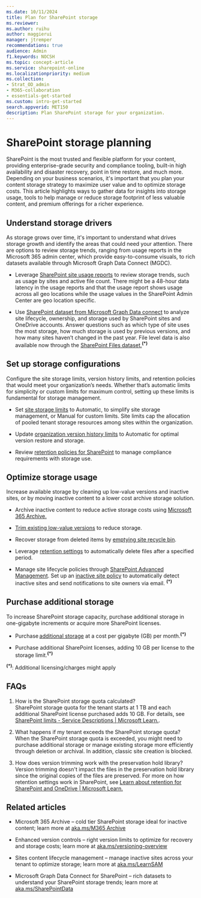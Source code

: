 ```yaml
---
ms.date: 10/11/2024
title: Plan for SharePoint storage
ms.reviewer: 
ms.author: ruihu
author: maggierui
manager: jtremper
recommendations: true
audience: Admin
f1.keywords: NOCSH
ms.topic: concept-article
ms.service: sharepoint-online
ms.localizationpriority: medium
ms.collection: 
- Strat_OD_admin
- M365-collaboration
- essentials-get-started
ms.custom: intro-get-started
search.appverid: MET150
description: Plan SharePoint storage for your organization.
---
```


# SharePoint storage planning 

SharePoint is the most trusted and flexible platform for your content, providing enterprise-grade security and compliance tooling, built-in high availability and disaster recovery, point in time restore, and much more. Depending on your business scenarios, it's important that you plan your content storage strategy to maximize user value and to optimize storage costs. This article highlights ways to gather data for insights into storage usage, tools to help manage or reduce storage footprint of less valuable content, and premium offerings for a richer experience.  

## Understand storage drivers  
As storage grows over time, it's important to understand what drives storage growth and identify the areas that could need your attention. There are options to review storage trends, ranging from usage reports in the Microsoft 365 admin center, which provide easy-to-consume visuals, to rich datasets available through Microsoft Graph Data Connect (MGDC). 

- Leverage [SharePoint site usage reports](/microsoft-365/admin/activity-reports/sharepoint-site-usage-ww) to review storage trends, such as usage by sites and active file count. There might be a 48-hour data latency in the usage reports and that the usage report shows usage across all geo locations while the usage values in the SharePoint Admin Center are geo location specific.  

- Use [SharePoint dataset from Microsoft Graph Data connect](https://aka.ms/SharePointData) to analyze site lifecycle, ownership, and storage used by SharePoint sites and OneDrive accounts. Answer questions such as which type of site uses the most storage, how much storage is used by previous versions, and how many sites haven’t changed in the past year. File level data is also available now through the [SharePoint Files dataset.](https://techcommunity.microsoft.com/t5/microsoft-graph-data-connect-for/update-on-the-sharepoint-files-dataset/ba-p/4189538)<sup>**(*)**</sup> 

## Set up storage configurations  
Configure the site storage limits, version history limits, and retention policies that would meet your organization’s needs. Whether that’s automatic limits for simplicity or custom limits for maximum control, setting up these limits is fundamental for storage management.  

- Set [site storage limits](/sharepoint/manage-site-collection-storage-limits) to Automatic, to simplify site storage management, or Manual for custom limits. Site limits cap the allocation of pooled tenant storage resources among sites within the organization.  

- Update [organization version history limits](https://aka.ms/versioning-overview) to Automatic for optimal version restore and storage.  

- Review [retention policies for SharePoint](/purview/retention-policies-sharepoint) to manage compliance requirements with storage use. 

## Optimize storage usage 
Increase available storage by cleaning up low-value versions and inactive sites, or by moving inactive content to a lower cost archive storage solution. 

- Archive inactive content to reduce active storage costs using [Microsoft 365 Archive.](https://aka.ms/M365Archive) 

- [Trim existing low-value versions](/sharepoint/trim-versions) to reduce storage.  

- Recover storage from deleted items by [emptying site recycle bin](https://support.microsoft.com/en-us/office/delete-items-or-empty-the-recycle-bin-of-a-sharepoint-site-2e713599-d13e-40d6-96dc-66f0a366f74e).  

- Leverage [retention settings](/purview/retention-policies-sharepoint) to automatically delete files after a specified period.  

- Manage site lifecycle policies through [SharePoint Advanced Management](/sharepoint/advanced-management). Set up an [inactive site policy](/sharepoint/site-lifecycle-management) to automatically detect inactive sites and send notifications to site owners via email. <sup>**(*)**</sup> 


## Purchase additional storage  
To increase SharePoint storage capacity, purchase additional storage in one-gigabyte increments or acquire more SharePoint licenses.  

- Purchase [additional storage](https://www.microsoft.com/en-us/microsoft-365/onedrive/additional-file-storage) at a cost per gigabyte (GB) per month.<sup>**(*)**</sup>  

- Purchase additional SharePoint licenses, adding 10 GB per license to the storage limit.<sup>**(*)**</sup>  

<sup>**(*)**</sup>: Additional licensing/charges might apply

## FAQs 

1. How is the SharePoint storage quota calculated?  
SharePoint storage quota for the tenant starts at 1 TB and each additional SharePoint license purchased adds 10 GB. For details, see [SharePoint limits - Service Descriptions | Microsoft Learn.](/office365/servicedescriptions/sharepoint-online-service-description/sharepoint-online-limits).   

1. What happens if my tenant exceeds the SharePoint storage quota?  
When the SharePoint storage quota is exceeded, you might need to purchase additional storage or manage existing storage more efficiently through deletion or archival. In addition, classic site creation is blocked.  

1. How does version trimming work with the preservation hold library?  
Version trimming doesn't impact the files in the preservation hold library since the original copies of the files are preserved. For more on how retention settings work in SharePoint, see [Learn about retention for SharePoint and OneDrive | Microsoft Learn.](/purview/retention-policies-sharepoint)  

## Related articles 
- Microsoft 365 Archive – cold tier SharePoint storage ideal for inactive content; learn more at [aka.ms/M365 Archive](https://aka.ms/M365%20Archive) 

- Enhanced version controls – right version limits to optimize for recovery and storage costs; learn more at [aka.ms/versioning-overview ](https://aka.ms/versioning-overview)

- Sites content lifecycle management – manage inactive sites across your tenant to optimize storage; learn more at [aka.ms/LearnSAM ](https://aka.ms/LearnSAM)

- Microsoft Graph Data Connect for SharePoint – rich datasets to understand your SharePoint storage trends; learn more at [aka.ms/SharePointData](https://aka.ms/SharePointData) 
